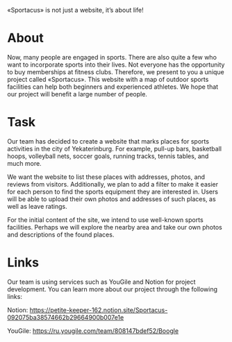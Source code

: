 «Sportacus» is not just a website, it’s about life! 

# About
Now, many people are engaged in sports. There are also quite a few who want to incorporate sports into their lives. Not everyone has the opportunity to buy memberships at fitness clubs. Therefore, we present to you a unique project called «Sportacus». This website with a map of outdoor sports facilities can help both beginners and experienced athletes. We hope that our project will benefit a large number of people.

# Task
Our team has decided to create a website that marks places for sports activities in the city of Yekaterinburg. For example, pull-up bars, basketball hoops, volleyball nets, soccer goals, running tracks, tennis tables, and much more.

We want the website to list these places with addresses, photos, and reviews from visitors. Additionally, we plan to add a filter to make it easier for each person to find the sports equipment they are interested in. Users will be able to upload their own photos and addresses of such places, as well as leave ratings.

For the initial content of the site, we intend to use well-known sports facilities. Perhaps we will explore the nearby area and take our own photos and descriptions of the found places.
# Links
Our team is using services such as YouGile and Notion for project development. You can learn more about our project through the following links:

Notion: https://petite-keeper-162.notion.site/Sportacus-092075ba38574662b29664900b007e1e

YouGile: https://ru.yougile.com/team/808147bdef52/Boogle
